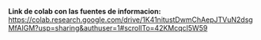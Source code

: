 **Link de colab con las fuentes de informacion:**
https://colab.research.google.com/drive/1K41nitustDwmChAepJTVuN2dsgMfAIGM?usp=sharing&authuser=1#scrollTo=42KMcqcI5W59
